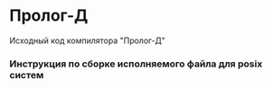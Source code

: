 # Пролог-Д
Исходный код компилятора "Пролог-Д"

### Инструкция по сборке исполняемого файла для posix систем

```commandline

```
